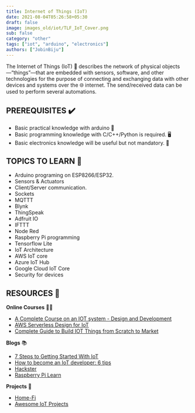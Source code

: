 ```yaml
---
title: Internet of Things (IoT)
date: 2021-08-04T05:26:58+05:30
draft: false
image: images_old/iot/TLF_IoT_Cover.png
sub: false
category: "other"
tags: ["iot", "arduino", "electronics"]
authors: ["JobinBiju"]
---
```


The Internet of Things (IoT) 🤖 describes the network of physical objects—“things”—that are embedded with sensors, software, and other technologies for the purpose of connecting and exchanging data with other devices and systems over the 🌐 internet. The send/received data can be used to perform several automations.

## PREREQUISITES ✔️

- Basic practical knowledge with arduino 🔌
- Basic programming knowledge with C/C++/Python is required. 🖥️
- Basic electronics knowledge will be useful but not mandatory. 🔆

## TOPICS TO LEARN 📝

- Arduino programing on ESP8266/ESP32.
- Sensors & Actuators
- Client/Server communication.
- Sockets
- MQTTT
- Blynk
- ThingSpeak
- Adfruit IO
- IFTTT
- Node Red
- Raspberry Pi programming
- Tensorflow Lite
- IoT Architecture
- AWS IoT core
- Azure IoT Hub
- Google Cloud IoT Core
- Security for devices

## RESOURCES 💼

**Online Courses** 👩‍💻

- [A Complete Course on an IOT system - Design and Development](https://www.udemy.com/course/a-complete-course-on-an-iot-system-design-and-development/)
- [AWS Serverless Design for IoT](https://www.udemy.com/course/aws-serverless-design-for-iot/)
- [Complete Guide to Build IOT Things from Scratch to Market](https://www.udemy.com/course/complete-guide-to-build-iot-things-from-scratch-to-market/)

**Blogs** 📚

- [7 Steps to Getting Started With IoT](https://www.geeksforgeeks.org/7-steps-to-getting-started-with-iot/)
- [How to become an IoT developer: 6 tips](https://www.techrepublic.com/article/how-to-become-an-iot-developer-6-tips/)
- [Hackster](https://www.hackster.io/)
- [Raspberry Pi Learn](https://www.raspberrypi.org/learn/)

**Projects** 🔱

- [Home-Fi](https://github.com/JobinBiju/Home-Fi)
- [Awesome IoT Projects](https://github.com/phodal/awesome-iot-projects)
